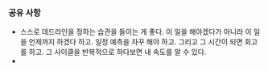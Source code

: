 ### 공유 사항
- 스스로 데드라인을 정하는 습관을 들이는 게 좋다. 이 일을 해야겠다가 아니라 이 일을 언제까지 하겠다 하고. 일정 예측을 자꾸 해야 하고. 그리고 그 시간이 되면 회고를 하고. 그 사이클을 반복적으로 하다보면 내 속도를 알 수 있다. 
-  